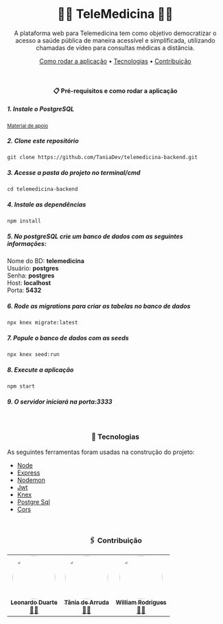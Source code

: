 <h1 align="center">👩‍⚕️ TeleMedicina 👨‍⚕️</h1>

<p align="center">A plataforma web para Telemedicina tem como objetivo democratizar o acesso a saúde pública de maneira acessível e simplificada, utilizando chamadas de vídeo para consultas médicas a distância.</p>

<p align="center"> 
  <a href="#comoRodar">Como rodar a aplicação</a> • 
 <a href="#tecnologias">Tecnologias</a> • 
 <a href="#contribuicao">Contribuição</a> 
</p>

<br/><h4 align="center" id="comoRodar">📋 Pré-requisitos e como rodar a aplicação</h4>

<h5>1. Instale o PostgreSQL</h5>
<a href="https://fabridata.com/como-instalar-postgresql-13-no-windows/"><small>Material de apoio</small></a>

<h5>2. Clone este repositório</h5>

```
git clone https://github.com/TaniaDev/telemedicina-backend.git
```

<h5>3. Acesse a pasta do projeto no terminal/cmd</h5>

```
cd telemedicina-backend
```

<h5>4. Instale as dependências</h5>

```
npm install
```

<h5>5. No postgreSQL crie um banco de dados com as seguintes informações:</h5>
Nome do BD: <strong>telemedicina</strong><br/>
Usuário: <strong>postgres</strong><br/>
Senha: <strong>postgres</strong><br/>
Host: <strong>localhost</strong><br/>
Porta: <strong>5432</strong><br/>


<h5>6. Rode as migrations para criar as tabelas no banco de dados</h5>

```
npx knex migrate:latest
```

<h5>7. Popule o banco de dados com as seeds</h5>

```
npx knex seed:run
```

<h5>8. Execute a aplicação</h5>

```
npm start
```

<h5>9. O servidor iniciará na porta:3333</h5>

<br/><h3 id="tecnologias" align="center">🔧 Tecnologias</h3>

As seguintes ferramentas foram usadas na construção do projeto:

- [Node](https://nodejs.org/)
- [Express](https://expressjs.com/)
- [Nodemon](https://www.npmjs.com/package/nodemon)
- [Jwt](https://jwt.io/)
- [Knex](https://knexjs.org/)
- [Postgre Sql](https://www.postgresql.org/)
- [Cors](https://www.npmjs.com/package/cors)

<br/><h3 id="contribuicao" align="center"> 🖇️ Contribuição</h3>

<table align="center">
	<tr>
	    <td align="center"><a href="https://github.com/LeonhardDuarth13"><img 				style="border-radius: 50%;" 	src="https://avatars.githubusercontent.com/u/61330383?v=4" width="100px;" alt=""/><br /><sub><b>Leonardo Duarte</b></sub></a><br /><a href="https://github.com/LeonhardDuarth13" title="Github Leonardo">👨‍🚀</a></td>
	    <td align="center"><a href="https://github.com/TaniaDev"><img 				style="border-radius: 50%;" 	src="https://avatars.githubusercontent.com/u/60274024?v=4" width="100px;" alt=""/><br /><sub><b>Tânia de Arruda</b></sub></a><br /><a href="https://github.com/TaniaDev" title="Github Tania">👨‍🚀</a></td>
	    <td align="center"><a href="https://github.com/wrodriguess"><img 				style="border-radius: 50%;" 	src="https://avatars.githubusercontent.com/u/56493042?v=4" width="100px;" alt=""/><br /><sub><b>William Rodrigues</b></sub></a><br /><a href="https://github.com/wrodriguess" title="Github William">👨‍🚀</a></td>
	</tr>
</table>
